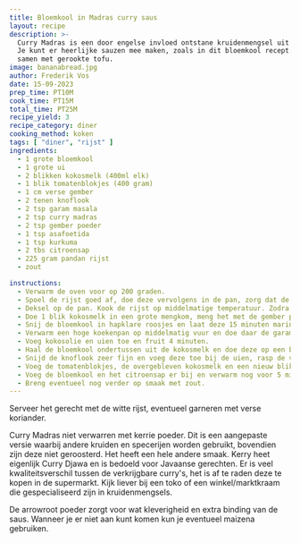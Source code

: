 ```yaml
---
title: Bloemkool in Madras curry saus
layout: recipe
description: >-
  Curry Madras is een door engelse invloed ontstane kruidenmengsel uit het zuiden van India. 
  Je kunt er heerlijke sauzen mee maken, zoals in dit bloemkool recept.
  samen met gerookte tofu. 
image: bananabread.jpg
author: Frederik Vos
date: 15-09-2023
prep_time: PT10M
cook_time: PT15M
total_time: PT25M
recipe_yield: 3
recipe_category: diner
cooking_method: koken
tags: [ "diner", "rijst" ]
ingredients:
  - 1 grote bloemkool
  - 1 grote ui
  - 2 blikken kokosmelk (400ml elk)
  - 1 blik tomatenblokjes (400 gram)
  - 1 cm verse gember
  - 2 tenen knoflook
  - 2 tsp garam masala
  - 2 tsp curry madras
  - 2 tsp gember poeder 
  - 1 tsp asafoetida
  - 1 tsp kurkuma
  - 2 tbs citroensap
  - 225 gram pandan rijst
  - zout

instructions:
  - Verwarm de oven voor op 200 graden.
  - Spoel de rijst goed af, doe deze vervolgens in de pan, zorg dat de rijst 1 cm onder water komt te staan.
  - Deksel op de pan. Kook de rijst op middelmatige temperatuur. Zodra het water kookt, nog 10 min koken. Zet daarna apart.
  - Doe 1 blik kokosmelk in een grote mengkom, meng het met de gember poeder en 1 tsp zout.
  - Snij de bloemkool in hapklare roosjes en laat deze 15 minuten marineren in de kokosmelk.
  - Verwarm een hoge koekenpan op middelmatig vuur en doe daar de garam masala, curry madras, asafoetida en kurkuma in. Verwarm voor totdat het lekker begint te ruiken, dit gebeurd na plusminus 2 minuten.
  - Voeg kokosolie en uien toe en fruit 4 minuten.
  - Haal de bloemkool ondertussen uit de kokosmelk en doe deze op een bakplaat. Bewaar de overgebleven kokosmelk. Bestrooi met de arrowroot poeder. Rooster de bloemkool met onder en bovenverwarming totdat deze goudbruin ziet.
  - Snijd de knoflook zeer fijn en voeg deze toe bij de uien, rasp de verse gember en voeg deze eveneens toe. Bak nog 1 minuut.
  - Voeg de tomatenblokjes, de overgebleven kokosmelk en een nieuw blik toe en kook voor 15 minuten.
  - Voeg de bloemkool en het citroensap er bij en verwarm nog voor 5 minuten.
  - Breng eventueel nog verder op smaak met zout.
---
```


Serveer het gerecht met de witte rijst, eventueel garneren met verse koriander.

Curry Madras niet verwarren met kerrie poeder. Dit is een aangepaste versie waarbij andere kruiden en specerijen worden gebruikt, 
bovendien zijn deze niet geroosterd. Het heeft een hele andere smaak. Kerry heet eigenlijk Curry Djawa en is bedoeld voor Javaanse gerechten.
Er is veel kwaliteitsverschil tussen de verkrijgbare curry's, het is af te raden deze te kopen in de supermarkt. Kijk liever bij een toko of een winkel/marktkraam die gespecialiseerd zijn in kruidenmengsels.


De arrowroot poeder zorgt voor wat kleverigheid en extra binding van de saus. Wanneer je er niet aan kunt komen kun je eventueel maizena gebruiken. 